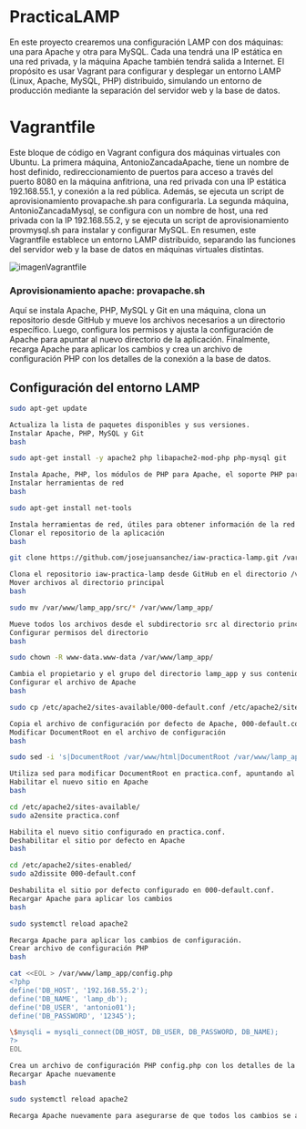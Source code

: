 # **PracticaLAMP**
En este proyecto crearemos una configuración LAMP con dos máquinas: una para Apache y otra para MySQL. Cada una tendrá una IP estática en una red privada, y la máquina Apache también tendrá salida a Internet. El propósito es usar Vagrant para configurar y desplegar un entorno LAMP (Linux, Apache, MySQL, PHP) distribuido, simulando un entorno de producción mediante la separación del servidor web y la base de datos.

# **Vagrantfile**
Este bloque de código en Vagrant configura dos máquinas virtuales con Ubuntu. La primera máquina, AntonioZancadaApache, tiene un nombre de host definido, redireccionamiento de puertos para acceso a través del puerto 8080 en la máquina anfitriona, una red privada con una IP estática 192.168.55.1, y conexión a la red pública. Además, se ejecuta un script de aprovisionamiento provapache.sh para configurarla. La segunda máquina, AntonioZancadaMysql, se configura con un nombre de host, una red privada con la IP 192.168.55.2, y se ejecuta un script de aprovisionamiento provmysql.sh para instalar y configurar MySQL. En resumen, este Vagrantfile establece un entorno LAMP distribuido, separando las funciones del servidor web y la base de datos en máquinas virtuales distintas. 

![imagenVagrantfile](https://github.com/user-attachments/assets/5eb8d062-c53b-4fc7-9d63-119c81ffa68c)

### **Aprovisionamiento apache: provapache.sh**
Aquí se instala Apache, PHP, MySQL y Git en una máquina, clona un repositorio desde GitHub y mueve los archivos necesarios a un directorio específico. Luego, configura los permisos y ajusta la configuración de Apache para apuntar al nuevo directorio de la aplicación. Finalmente, recarga Apache para aplicar los cambios y crea un archivo de configuración PHP con los detalles de la conexión a la base de datos.

## Configuración del entorno LAMP
```bash
sudo apt-get update

Actualiza la lista de paquetes disponibles y sus versiones.
Instalar Apache, PHP, MySQL y Git
bash

sudo apt-get install -y apache2 php libapache2-mod-php php-mysql git

Instala Apache, PHP, los módulos de PHP para Apache, el soporte PHP para MySQL y Git, todo de una vez.
Instalar herramientas de red
bash

sudo apt-get install net-tools

Instala herramientas de red, útiles para obtener información de la red.
Clonar el repositorio de la aplicación
bash

git clone https://github.com/josejuansanchez/iaw-practica-lamp.git /var/www/lamp_app/

Clona el repositorio iaw-practica-lamp desde GitHub en el directorio /var/www/lamp_app/.
Mover archivos al directorio principal
bash

sudo mv /var/www/lamp_app/src/* /var/www/lamp_app/

Mueve todos los archivos desde el subdirectorio src al directorio principal lamp_app.
Configurar permisos del directorio
bash

sudo chown -R www-data.www-data /var/www/lamp_app/

Cambia el propietario y el grupo del directorio lamp_app y sus contenidos a www-data, el usuario y grupo utilizado por el servidor web Apache.
Configurar el archivo de Apache
bash

sudo cp /etc/apache2/sites-available/000-default.conf /etc/apache2/sites-available/practica.conf

Copia el archivo de configuración por defecto de Apache, 000-default.conf, a un nuevo archivo llamado practica.conf.
Modificar DocumentRoot en el archivo de configuración
bash

sudo sed -i 's|DocumentRoot /var/www/html|DocumentRoot /var/www/lamp_app|' /etc/apache2/sites-available/practica.conf

Utiliza sed para modificar DocumentRoot en practica.conf, apuntando al directorio lamp_app.
Habilitar el nuevo sitio en Apache
bash

cd /etc/apache2/sites-available/
sudo a2ensite practica.conf

Habilita el nuevo sitio configurado en practica.conf.
Deshabilitar el sitio por defecto en Apache
bash

cd /etc/apache2/sites-enabled/
sudo a2dissite 000-default.conf

Deshabilita el sitio por defecto configurado en 000-default.conf.
Recargar Apache para aplicar los cambios
bash

sudo systemctl reload apache2

Recarga Apache para aplicar los cambios de configuración.
Crear archivo de configuración PHP
bash

cat <<EOL > /var/www/lamp_app/config.php
<?php
define('DB_HOST', '192.168.55.2');
define('DB_NAME', 'lamp_db');
define('DB_USER', 'antonio01');
define('DB_PASSWORD', '12345');

\$mysqli = mysqli_connect(DB_HOST, DB_USER, DB_PASSWORD, DB_NAME);
?>
EOL

Crea un archivo de configuración PHP config.php con los detalles de la conexión a la base de datos y lo guarda en el directorio de la aplicación.
Recargar Apache nuevamente
bash

sudo systemctl reload apache2

Recarga Apache nuevamente para asegurarse de que todos los cambios se apliquen correctamente.


